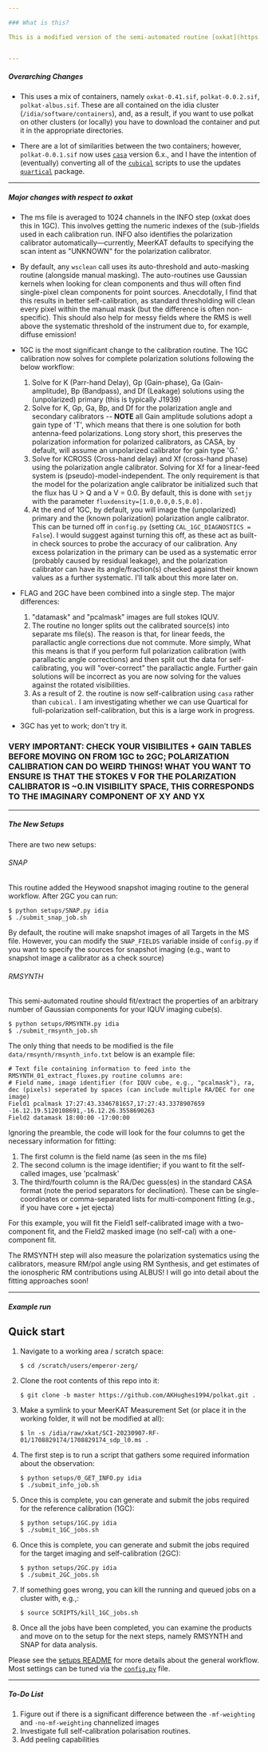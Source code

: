 ```yaml
--- 

### What is this?

This is a modified version of the semi-automated routine [oxkat](https://github.com/IanHeywood/oxkat) designed to make polarization calibration as hands-off as possible. I direct the reader to the original oxkat documentation for a more detailed pipeline description. Here, I will highlight some key differences.


---
```

##### Overarching Changes

* This uses a mix of containers, namely `oxkat-0.41.sif`, `polkat-0.0.2.sif`, `polkat-albus.sif`. These are all contained on the idia cluster (`/idia/software/containers`), and, as a result, if you want to use polkat on other clusters (or locally) you have to download the container and put it in the appropriate directories.

* There are a lot of similarities between the two containers; however, `polkat-0.0.1.sif` now uses [`casa`](https://casa.nrao.edu/) version 6.x., and I have the intention of (eventually) converting all of the [`cubical`](https://github.com/ratt-ru/CubiCal) scripts to use the updates [`quartical`](https://github.com/ratt-ru/CubiCal) package. 


---
##### Major changes with respect to oxkat

* The ms file is averaged to 1024 channels in the INFO step (oxkat does this in 1GC). This involves getting the numeric indexes of the (sub-)fields used in each calibration run. INFO also identifies the polarization calibrator automatically—currently, MeerKAT defaults to specifying the scan intent as "UNKNOWN" for the polarization calibrator.

* By default, any `wsclean` call uses its auto-threshold and auto-masking routine (alongside manual masking). The auto-routines use Gaussian kernels when looking for clean components and thus will often find single-pixel clean components for point sources. Anecdotally, I find that this results in better self-calibration, as standard thresholding will clean every pixel within the manual mask (but the difference is often non-specific). This should also help for messy fields where the RMS is well above the systematic threshold of the instrument due to, for example, diffuse emission!

* 1GC is the most significant change to the calibration routine. The 1GC calibration now solves for complete polarization solutions following the below workflow:
  1. Solve for K (Parr-hand Delay), Gp (Gain-phase), Ga (Gain-amplitude), Bp (Bandpass), and Df (Leakage) solutions using the (unpolarized) primary (this is typically J1939)
  2. Solve for K, Gp, Ga, Bp, and Df for the polarization angle and secondary calibrators -- **NOTE** all Gain amplitude solutions adopt a gain type of 'T', which means that there is one solution for both antenna-feed polarizations. Long story short, this preserves the polarization information for polarized calibrators, as CASA, by default, will assume an unpolarized calibrator for gain type 'G.' 
  3. Solve for KCROSS (Cross-hand delay) and Xf (cross-hand phase) using the polarization angle calibrator. Solving for Xf for a linear-feed system is (pseudo)-model-independent. The only requirement is that the model for the polarization angle calibrator be initialized such that the flux has U > Q and a V = 0.0. By default, this is done with `setjy` with the parameter `fluxdensity=[1.0,0.0,0.5,0.0].`
  6. At the end of 1GC, by default, you will image the (unpolarized) primary and the (known polarization) polarization angle calibrator. This can be turned off in `config.py` (setting `CAL_1GC_DIAGNOSTICS = False`). I would suggest against turning this off, as these act as built-in check sources to probe the accuracy of our calibration. Any excess polarization in the primary can be used as a systematic error (probably caused by residual leakage), and the polarization calibrator can have its angle/fraction(s) checked against their known values as a further systematic. I'll talk about this more later on.
 
* FLAG and 2GC have been combined into a single step. The major differences:
  1. "datamask" and "pcalmask" images are full stokes IQUV.
  2. The routine no longer splits out the calibrated source(s) into separate ms file(s). The reason is that, for linear feeds, the parallactic angle corrections due not commute. More simply, What this means is that if you perform full polarization calibration (with parallactic angle corrections) and then split out the data for self-calibrating, you will "over-correct" the parallactic angle. Further gain solutions will be incorrect as you are now solving for the values against the rotated visibilities. 
  3. As a result of 2. the routine is now self-calibration using `casa` rather than `cubical.` I am investigating whether we can use Quartical for full-polarization self-calibration, but this is a large work in progress. 
 
* 3GC has yet to work; don't try it. 
 
### VERY IMPORTANT: CHECK YOUR VISIBILITES + GAIN TABLES BEFORE MOVING ON FROM 1GC to 2GC; POLARIZATION CALIBRATION CAN DO WEIRD THINGS! WHAT YOU WANT TO ENSURE IS THAT THE STOKES V FOR THE POLARIZATION CALIBRATOR IS ~0.IN VISIBILITY SPACE, THIS CORRESPONDS TO THE IMAGINARY COMPONENT OF XY AND YX 

---
##### The New Setups

There are two new setups:

###### SNAP

This routine added the Heywood snapshot imaging routine to the general workflow. After 2GC you can run:
   ```
   $ python setups/SNAP.py idia
   $ ./submit_snap_job.sh
   ```
By default, the routine will make snapshot images of all Targets in the MS file. However, you can modify the `SNAP_FIELDS` variable inside of `config.py` if you want to specify the sources for snapshot imaging (e.g., want to snapshot image a calibrator as a check source)

###### RMSYNTH

This semi-automated routine should fit/extract the properties of an arbitrary number of Gaussian components for your IQUV imaging cube(s).
   ```
   $ python setups/RMSYNTH.py idia
   $ ./submit_rmsynth_job.sh
   ```
The only thing that needs to be modified is the file `data/rmsynth/rmsynth_info.txt` below is an example file:

```
# Text file containing information to feed into the RMSYNTH_01_extract_fluxes.py routine columns are:
# Field name, image identifier (for IQUV cube, e.g., "pcalmask"), ra, dec (pixels) seperated by spaces (can include multiple RA/DEC for one image)
Field1 pcalmask 17:27:43.3346781657,17:27:43.3378907659 -16.12.19.5120108691,-16.12.26.3558690263
Field2 datamask 18:00:00 -17:00:00
```

Ignoring the preamble, the code will look for the four columns to get the necessary information for fitting:
  1. The first column is the field name (as seen in the ms file)
  2. The second column is the image identifier; if you want to fit the self-called images, use 'pcalmask'
  3. The third/fourth column is the RA/Dec guess(es) in the standard CASA format (note the period separators for declination). These can be single-coordinates or comma-separated lists for multi-component fitting (e.g., if you have core + jet ejecta)

For this example, you will fit the Field1 self-calibrated image with a two-component fit, and the Field2 masked image (no self-cal) with a one-component fit.

The RMSYNTH step will also measure the polarization systematics using the calibrators, measure RM/pol angle using RM Synthesis, and get estimates of the ionospheric RM contributions using ALBUS! I will go into detail about the fitting approaches soon!

---
##### Example run

## Quick start

1. Navigate to a working area / scratch space:

   ```
   $ cd /scratch/users/emperor-zerg/
   ```

2. Clone the root contents of this repo into it:

   ```
   $ git clone -b master https://github.com/AKHughes1994/polkat.git .
   ```

3. Make a symlink to your MeerKAT Measurement Set (or place it in the working folder, it will not be modified at all):

   ```
   $ ln -s /idia/raw/xkat/SCI-20230907-RF-01/1708829174/1708829174_sdp_l0.ms .
   ```

4. The first step is to run a script that gathers some required information about the observation:

   ```
   $ python setups/0_GET_INFO.py idia
   $ ./submit_info_job.sh
   ```

5. Once this is complete, you can generate and submit the jobs required for the reference calibration (1GC):

   ```
   $ python setups/1GC.py idia
   $ ./submit_1GC_jobs.sh
   ```

6. Once this is complete, you can generate and submit the jobs required for the target imaging and self-calibration (2GC):

   ```
   $ python setups/2GC.py idia
   $ ./submit_2GC_jobs.sh
   ```

6. If something goes wrong, you can kill the running and queued jobs on a cluster with, e.g.,:

   ```
   $ source SCRIPTS/kill_1GC_jobs.sh
   ```

7. Once all the jobs have been completed, you can examine the products and move on to the setup for the next steps, namely RMSYNTH and SNAP for data analysis.

Please see the [setups README](setups/README.md) for more details about the general workflow. Most settings can be tuned via the [`config.py`](oxkat/config.py) file.

---
##### To-Do List

1. Figure out if there is a significant difference between the `-mf-weighting` and `-no-mf-weighting` channelized images
1. Investigate full self-calibration polarisation routines.
3. Add peeling capabilities

